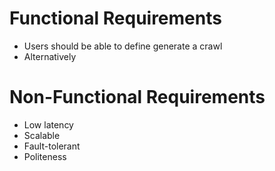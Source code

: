 # Functional Requirements

- Users should be able to define generate a crawl
- Alternatively

# Non-Functional Requirements
- Low latency
- Scalable
- Fault-tolerant
- Politeness